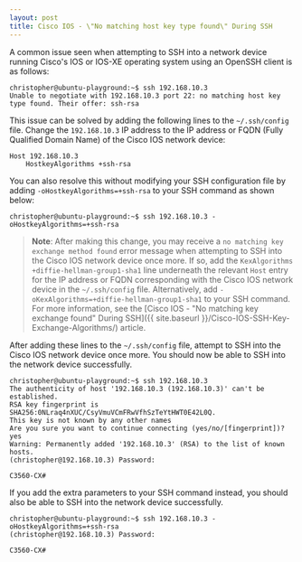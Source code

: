 ```yaml
---
layout: post
title: Cisco IOS - \"No matching host key type found\" During SSH
---
```


A common issue seen when attempting to SSH into a network device running Cisco's IOS or IOS-XE operating system using an OpenSSH client is as follows:

```
christopher@ubuntu-playground:~$ ssh 192.168.10.3
Unable to negotiate with 192.168.10.3 port 22: no matching host key type found. Their offer: ssh-rsa
```

This issue can be solved by adding the following lines to the `~/.ssh/config` file. Change the `192.168.10.3` IP address to the IP address or FQDN (Fully Qualified Domain Name) of the Cisco IOS network device:

```
Host 192.168.10.3
    HostkeyAlgorithms +ssh-rsa
```

You can also resolve this without modifying your SSH configuration file by adding `-oHostkeyAlgorithms=+ssh-rsa` to your SSH command as shown below:

```
christopher@ubuntu-playground:~$ ssh 192.168.10.3 -oHostkeyAlgorithms=+ssh-rsa
```

> **Note**: After making this change, you may receive a `no matching key exchange method found` error message when attempting to SSH into the Cisco IOS network device once more. If so, add the `KexAlgorithms +diffie-hellman-group1-sha1` line underneath the relevant `Host` entry for the IP address or FQDN corresponding with the Cisco IOS network device in the `~/.ssh/config` file. Alternatively, add `-oKexAlgorithms=+diffie-hellman-group1-sha1` to your SSH command. For more information, see the [Cisco IOS - "No matching key exchange found" During SSH]({{ site.baseurl }}/Cisco-IOS-SSH-Key-Exchange-Algorithms/) article.

After adding these lines to the `~/.ssh/config` file, attempt to SSH into the Cisco IOS network device once more. You should now be able to SSH into the network device successfully.

```
christopher@ubuntu-playground:~$ ssh 192.168.10.3
The authenticity of host '192.168.10.3 (192.168.10.3)' can't be established.
RSA key fingerprint is SHA256:0NLraq4nXUC/CsyVmuVCmFRwVfhSzTeYtHWT0E42L0Q.
This key is not known by any other names
Are you sure you want to continue connecting (yes/no/[fingerprint])? yes
Warning: Permanently added '192.168.10.3' (RSA) to the list of known hosts.
(christopher@192.168.10.3) Password: 

C3560-CX#
```

If you add the extra parameters to your SSH command instead, you should also be able to SSH into the network device successfully.

```
christopher@ubuntu-playground:~$ ssh 192.168.10.3 -oHostkeyAlgorithms=+ssh-rsa
(christopher@192.168.10.3) Password:

C3560-CX#
```
